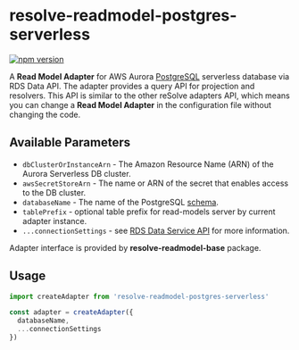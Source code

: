 # **resolve-readmodel-postgres-serverless**
[![npm version](https://badge.fury.io/js/resolve-readmodel-postgres-serverless.svg)](https://badge.fury.io/js/resolve-readmodel-postgres-serverless)
 
A **Read Model Adapter** for AWS Aurora [PostgreSQL](https://www.postgresql.org) serverless database via RDS Data API.
The adapter provides a query API for projection and resolvers. This API is similar to the other reSolve adapters API, which means you can change a **Read Model Adapter** in the configuration file without changing the code.

## Available Parameters

* `dbClusterOrInstanceArn` - The Amazon Resource Name (ARN) of the Aurora Serverless DB cluster.
* `awsSecretStoreArn` - The name or ARN of the secret that enables access to the DB cluster.
* `databaseName` - The name of the PostgreSQL [schema](https://www.postgresql.org/docs/10/ddl-schemas.html).
* `tablePrefix` - optional table prefix for read-models server by current adapter instance.
* `...connectionSettings` - see [RDS Data Service API](https://docs.aws.amazon.com/AWSJavaScriptSDK/latest/AWS/RDSDataService.html) for more information.

Adapter interface is provided by **resolve-readmodel-base** package.

## Usage

```js
import createAdapter from 'resolve-readmodel-postgres-serverless'

const adapter = createAdapter({
  databaseName,
  ...connectionSettings
})
```
